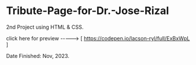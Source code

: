 # Tribute-Page-for-Dr.-Jose-Rizal
2nd Project using HTML & CSS.

click here for preview -----> [ https://codepen.io/lacson-ryl/full/ExBxWpL ]

Date Finished: Nov, 2023.
